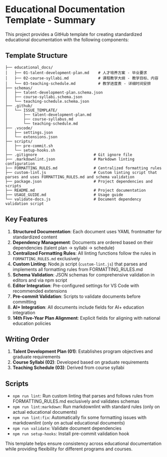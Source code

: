 # Educational Documentation Template - Summary

This project provides a GitHub template for creating standardized educational documentation with the following components:

## Template Structure

```
├── educational_docs/
│   ├── 01-talent-development-plan.md    # 人才培养方案 - 毕业要求
│   ├── 02-course-syllabi.md             # 课程教学大纲 - 教学目标、内容
│   └── 03-teaching-schedule.md          # 教学进度表 - 详细时间安排
├── schemas/
│   ├── talent-development-plan.schema.json
│   ├── course-syllabi.schema.json
│   └── teaching-schedule.schema.json
├── .github/
│   └── ISSUE_TEMPLATE/
│       ├── talent-development-plan.md
│       ├── course-syllabus.md
│       └── teaching-schedule.md
├── .vscode/
│   ├── settings.json
│   └── extensions.json
├── scripts/
│   ├── pre-commit.sh
│   └── setup-hooks.sh
├── .gitignore                         # Git ignore file
├── .markdownlint.json                 # Markdown linting configuration
├── FORMATTING_RULES.md                # Centralized formatting rules
├── custom-lint.js                     # Custom linting script that parses and uses FORMATTING_RULES.md and schema validation
├── package.json                       # Project dependencies and scripts
├── README.md                          # Project documentation
├── USAGE_GUIDE.md                     # Usage guide
└── validate-docs.js                   # Document dependency validation script
```

## Key Features

1. **Structured Documentation**: Each document uses YAML frontmatter for standardized content
2. **Dependency Management**: Documents are ordered based on their dependencies (talent plan → syllabi → schedule)
3. **Centralized Formatting Rules**: All linting functions follow the rules in `FORMATTING_RULES.md` exclusively
4. **Custom Linting**: Node.js script (`custom-lint.js`) that parses and implements all formatting rules from FORMATTING_RULES.md
5. **Schema Validation**: JSON schemas for comprehensive validation in editors and via npm script
6. **Editor Integration**: Pre-configured settings for VS Code with recommended extensions
7. **Pre-commit Validation**: Scripts to validate documents before committing
8. **AI+ Integration**: All documents include fields for AI+ education integration
9. **14th Five-Year Plan Alignment**: Explicit fields for aligning with national education policies

## Writing Order

1. **Talent Development Plan (01)**: Establishes program objectives and graduate requirements
2. **Course Syllabi (02)**: Developed based on graduate requirements
3. **Teaching Schedule (03)**: Derived from course syllabi

## Scripts

- `npm run lint`: Run custom linting that parses and follows rules from FORMATTING_RULES.md exclusively and validates schemas
- `npm run lint:markdown`: Run markdownlint with standard rules (only on actual educational documents)
- `npm run lint:fix`: Automatically fix some formatting issues with markdownlint (only on actual educational documents)
- `npm run validate`: Validate document dependencies
- `npm run setup-hooks`: Install pre-commit validation hook

This template helps ensure consistency across educational documentation while providing flexibility for different programs and courses.